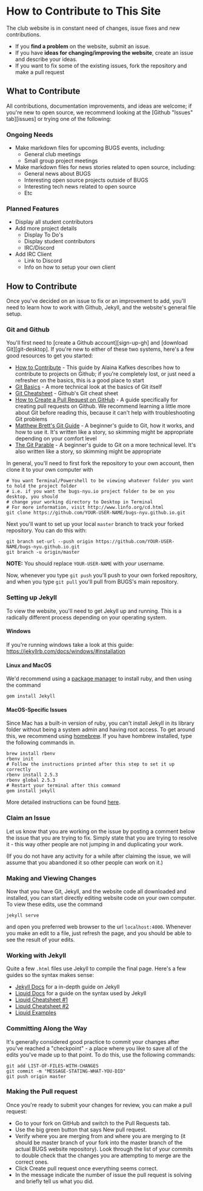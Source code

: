 # How to Contribute to This Site

The club website is in constant need of changes, issue fixes and new contributions.

- If you __find a problem__ on the website, submit an issue.
- If you have __ideas for changing/improving the website__, create an issue and describe your ideas.
- If you want to fix some of the existing issues, fork the repository and make a pull request

## What to Contribute
All contributions, documentation improvements, and ideas are welcome; if you're new to open source, we recommend looking at the [Github "Issues" tab][issues] or trying one of the following:

### Ongoing Needs
- Make markdown files for upcoming BUGS events, including:
  - General club meetings
  - Small group project meetings
- Make markdown files for news stories related to open source, including:
  - General news about BUGS
  - Interesting open source projects outside of BUGS
  - Interesting tech news related to open source
  - Etc

### Planned Features
- Display all student contributors
- Add more project details
  - Display To Do's
  - Display student contributors
  - IRC/Discord
- Add IRC Client
  - Link to Discord
  - Info on how to setup your own client

[gh-issues]: https://github.com/BUGS-NYU/bugs-nyu.github.io/issues

## How to Contribute
Once you've decided on an issue to fix or an improvement to add, you'll need to learn how to work with Github, Jekyll, and the website's general file setup.

### Git and Github
You'll first need to [create a Github account][sign-up-gh] and [download Git][git-desktop]. If you're new to either of these two systems, here's a few good resources to get you started:

- [How to Contribute][open-source-guide] - This guide by Alaina Kafkes describes how to contribute to projects on Github; if you're completely lost, or just need a refresher on the basics, this is a good place to start
- [Git Basics][git-basics] - A more technical look at the basics of Git itself
- [Git Cheatsheet][git-cheats] - Github's Git cheat sheet
- [How to Create a Pull Request on GitHub][create-pull-req] - A guide specifically for creating pull requests on Github. We recommend learning a little more about Git before reading this, because it can't help with troubleshooting Git problems
- [Matthew Brett's Git Guide][curious-git] - A beginner's guide to Git, how it works, and how to use it. It's written like a story, so skimming might be appropriate depending on your comfort level
- [The Git Parable][git-parable] - A beginner's guide to Git on a more technical level. It's also written like a story, so skimming might be appropriate

[git-cheats]: https://services.github.com/on-demand/downloads/github-git-cheat-sheet.pdf
[open-source-guide]: https://medium.com/clarifai-champions/99-pr-oblems-a-beginners-guide-to-open-source-abc1b867385a
[git-basics]: https://git-scm.com/book/en/v2/Getting-Started-Git-Basics
[create-pull-req]: https://www.digitalocean.com/community/tutorials/how-to-create-a-pull-request-on-github
[git-desktop-guide]: https://help.github.com/desktop/guides/getting-started-with-github-desktop/
[curious-git]: https://matthew-brett.github.io/curious-git/curious_intro.html
[git-parable]: http://practical-neuroimaging.github.io/git_parable.html

In general, you'll need to first fork the repository to your own account, then clone it to your own computer with

```shell
# You want Terminal/Powershell to be viewing whatever folder you want to hold the project folder
# i.e. if you want the bugs-nyu.io project folder to be on you desktop, you should
# change your working directory to Desktop in Terminal
# For more information, visit http://www.linfo.org/cd.html
git clone https://github.com/YOUR-USER-NAME/bugs-nyu.github.io.git
```

Next you'll want to set up your local `master` branch to track your forked repository. You can do this with:

```shell
git branch set-url --push origin https://github.com/YOUR-USER-NAME/bugs-nyu.github.io.git
git branch -u origin/master
```

**NOTE:** You should replace `YOUR-USER-NAME` with *your* username.

Now, whenever you type `git push` you'll push to your own forked repository, and when you type `git pull` you'll pull from BUGS's main repository.

### Setting up Jekyll
To view the website, you'll need to get Jekyll up and running. This is a radically different process depending on your operating system.

#### Windows
If you're running windows take a look at this guide: https://jekyllrb.com/docs/windows/#installation

#### Linux and MacOS
We'd recommend using a [package manager][install-ruby] to install ruby, and then using the command

```shell
gem install Jekyll
```

[install-ruby]: https://www.ruby-lang.org/en/documentation/installation/#package-management-systems

#### MacOS-Specific Issues
Since Mac has a built-in version of ruby, you can't install Jekyll in its library folder without being a system admin and having root access. To get around this, we recommend using [homebrew][install-homebrew]. If you have hombrew installed, type the following commands in.

```shell
brew install rbenv
rbenv init
# Follow the instructions printed after this step to set it up correctly
rbenv install 2.5.3
rbenv global 2.5.3
# Restart your terminal after this command
gem install jekyll
```

More detailed instructions can be found [here][install-rbenv].

[install-homebrew]: https://brew.sh/
[install-rbenv]: https://github.com/rbenv/rbenv#homebrew-on-macos

### Claim an Issue

Let us know that you are working on the issue by posting a comment below the issue that you are trying to fix. Simply state that you are trying to resolve it - this way other people are not jumping in and duplicating your work.

(If you do not have any activity for a while after claiming the issue, we will assume that you abandoned it so other people can work on it.)

<!-- ### General Steps for Forking and Cloning

- Find the website project repository on GitHub: [https://github.com/BUGS-NYU/bugs-nyu.github.io](https://github.com/BUGS-NYU/bugs-nyu.github.io)
and __fork__ it into your own account (there is a fork icon, ![fork icon](assets/img/fork_icon.png), in the upper right corner of the page). A _fork_ is a complete copy of the project in your own account.

- Use the following instruction to __clone__ the repository to your own computer:

  `$ git clone  https://github.com/YOUR-USER-NAME/bugs-nyu.github.io.git`

  (note: replace `YOUR-USER-NAME` with your GitHub username ;) )

- Setup the additional remote. The repository on your machine can be connected to multiple remote repositories: your own fork and the original repository hosting the BUGS website.

  - change into the subdirectory with the code that you just cloned:

    `cd bugs-nyu.github.io`

  - add the remote repository pointing to the original BUGS website repository:

    `git remote add website https://github.com/BUGS-NYU/bugs-nyu.github.io.git` -->

### Making and Viewing Changes
Now that you have Git, Jekyll, and the website code all downloaded and installed, you can start directly editing website code on your own computer. To view these edits, use the command

```shell
jekyll serve
```

and open you preferred web browser to the url `localhost:4000`. Whenever you make an edit to a file, just refresh the page, and you should be able to see the result of your edits.

### Working with Jekyll
Quite a few `.html` files use Jekyll to compile the final page. Here's a few guides so the syntax makes sense:

- [Jekyll Docs](https://jekyllrb.com/docs/) for a in-depth guide on Jekyll
- [Liquid Docs](https://shopify.github.io/liquid/) for a guide on the syntax used by Jekyll
- [Liquid Cheatsheet #1](https://www.shopify.com/partners/shopify-cheat-sheet)
- [Liquid Cheatsheet #2](https://devhints.io/jekyll)
- [Liquid Examples](https://gist.github.com/JJediny/a466eed62cee30ad45e2)

### Committing Along the Way
It's generally considered good practice to commit your changes after you've reached a "checkpoint" - a place where you like to save all of the edits you've made up to that point. To do this, use the following commands:

```shell
git add LIST-OF-FILES-WITH-CHANGES
git commit -m "MESSAGE-STATING-WHAT-YOU-DID"
git push origin master
```

### Making the Pull request
Once you're ready to submit your changes for review, you can make a pull request:

- Go to your fork on GitHub and switch to the Pull Requests tab.
- Use the big green button that says New pull request.
- Verify where you are merging from and where you are merging to (it should be master branch of your fork into the master branch of the actual BUGS website repository). Look through the list of your commits to double check that the changes you are attempting to merge are the correct ones.
- Click Create pull request once everything seems correct.
- In the message indicate the number of issue the pull request is solving and briefly tell us what you did.
